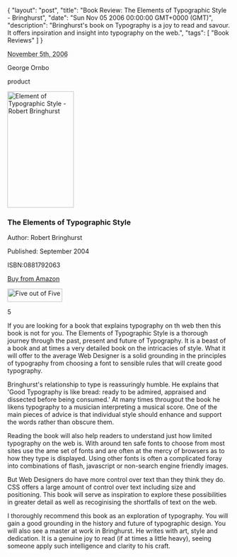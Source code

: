 {
  "layout": "post",
  "title": "Book Review: The Elements of Typographic Style - Bringhurst",
  "date": "Sun Nov 05 2006 00:00:00 GMT+0000 (GMT)",
  "description": "Bringhurst's book on Typography is a joy to read and savour. It offers inpsiration and insight into typography on the web.",
  "tags": [
    "Book Reviews"
  ]
}

<abbr class="dtreviewed" title="20061105T1500">November 5th, 2006</abbr>

<span class="reviewer vcard" id="reviewer-vcard">

<span class="fn">George Ornbo</span>

</span>

<span class="type">product</span>

<img src="http://shapeshed.com/images/articles/elements.png" alt="Element of Typographic Style - Robert Bringhurst" title="Elements of Typographic Style - Robert Bringhurst" width="150" height="263" class="right" />

<h3 class="fn">The Elements of Typographic Style</h3>

<p>Author: Robert Bringhurst</p>

<p>Published: September 2004</p>

<p>ISBN:0881792063 </p>

<p><a href="http://www.amazon.com/Elements-Typographic-Style-Robert-Bringhurst/dp/0881791326">Buy from Amazon</a></p>

<img src="http://shapeshed.com/images/books/five_stars.gif" title="Five out of Five" alt="Five out of Five" width="124" height="30" />

<span class="rating">5</span>

<div class="description">

<p>If you are looking for a book that explains typography on th web then this book is not for you. The Elements of Typographic Style is a thorough journey through the past, present and future of Typography. It is a beast of a book and at times a very detailed book on the intricacies of style. What it will offer to the average Web Designer is a solid grounding in the principles of typography from choosing a font to sensible rules that will create good typography.</p>



<p>Bringhurst's relationship to type is reassuringly humble. He explains that 'Good Typography is like bread: ready to be admired, appraised and dissected before being consumed.' At many times througout the book he likens typography to a musician interpreting a musical score. One of the main pieces of advice is that individual style should enhance and support the words rather than obscure them.</p>



<p>Reading the book will also help readers to understand just how limited typography on the web is. With around ten safe fonts to choose from most sites use the ame set of fonts and are often at the mercy of browsers as to how they type is displayed. Using other fonts is often a complicated foray into combinations of flash, javascript or non-search engine friendly images.</p>



<p>But Web Designers do have more control over text than they think they do. CSS offers a large amount of control over text including size and positioning. This book will serve as inspiration to explore these possibilities in greater detail as well as recoginising the shortfalls of text on the web.</p>



<p>I thoroughly recommend this book as an exploration of typography. You will gain a good grounding in the history and future of typographic design. You will also see a master at work in Bringhurst. He writes with art, style and dedication. It is a genuine joy to read (if at times a little heavy), seeing someone apply such intelligence and clarity to his craft.</p>

</div>
</div>
